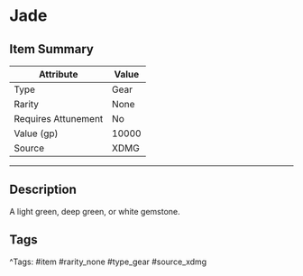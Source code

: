 # Jade

## Item Summary

| Attribute            | Value                        |
|----------------------|------------------------------|
| Type                 | Gear |
| Rarity               | None             |
| Requires Attunement  | No                |
| Value (gp)           | 10000    |
| Source               | XDMG |

---

## Description

A light green, deep green, or white gemstone.

## Tags

^Tags: #item #rarity_none #type_gear #source_xdmg